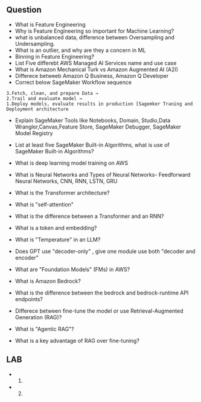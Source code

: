 ## Question
- What is Feature Engineering
- Why is Feature Engineering so important for Machine Learning?
- what is unbalanced data, difference between Oversampling and Undersampling.
- What is an outlier, and why are they a concern in ML
- Binning in Feature Engineering?
- List Five differebt AWS Managed AI Services name and use case 
- What is Amazon Mechanical Turk vs Amazon Augmented AI (A2I)
- Differece betweeb Amazon Q Business, Amazon Q Developer
- Correct below SageMaker Workflow sequence 
```
3.Fetch, clean, and prepare Data →
2.Trail and evaluate model →
1.Deploy models, evaluate results in production [Sagemker Traning and Deployment architecture
```
- Explain SageMaker Tools like Notebooks, Domain, Studio,Data Wrangler,Canvas,Feature Store, SageMaker Debugger, SageMaker Model Registry
- List at least five SageMaker Built-in Algorithms, what is use of SageMaker Built-in Algorithms?


- What is deep learning model training on AWS
- What is  Neural Networks and Types of Neural Networks- Feedforward Neural Networks, CNN, RNN, LSTN, GRU


- What is the Transformer architecture?
- What is "self-attention"
- What is the difference between a Transformer and an RNN?
- What is a token and embedding?
- What is "Temperature" in an LLM?
- Does GPT use "decoder-only" , give one module use both "decoder and encoder"
- What are "Foundation Models" (FMs) in AWS?
- What is Amazon Bedrock?
- What is the difference between the bedrock and bedrock-runtime API endpoints?
- Differece between fine-tune the model or use Retrieval-Augmented Generation (RAG)?
- What is "Agentic RAG"?
- What is a key advantage of RAG over fine-tuning?

## LAB
- 1.
- 2.
